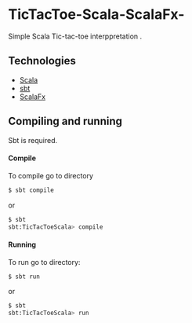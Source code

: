 # TicTacToe-Scala-ScalaFx-
Simple Scala Tic-tac-toe interppretation .

## Technologies
- [Scala](https://www.scala-lang.org) 
- [sbt](https://www.scala-sbt.org)
- [ScalaFx](http://www.scalafx.org)

## Compiling and running
Sbt is required.
#### Compile
To compile go to directory
```sh
$ sbt compile
```
or
```sh
$ sbt
sbt:TicTacToeScala> compile
```
#### Running
To run go to directory:
```sh
$ sbt run
```

or
```sh
$ sbt
sbt:TicTacToeScala> run
```
